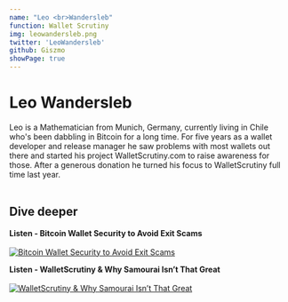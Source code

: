 ```yaml
---
name: "Leo <br>Wandersleb"
function: Wallet Scrutiny
img: leowandersleb.png
twitter: 'LeoWandersleb'
github: Giszmo
showPage: true
---
```


# Leo Wandersleb
 
Leo is a Mathematician from Munich, Germany, currently living in Chile who's been dabbling in Bitcoin for a long time. For five years as a wallet developer and release manager he saw problems with most wallets out there and started his project WalletScrutiny.com to raise awareness for those. After a generous donation he turned his focus to WalletScrutiny full time last year.
<br><br>

## Dive deeper


<div class="grid grid-cols-2 gap-5">
<div class="p-3 my-2">

**Listen - Bitcoin Wallet Security to Avoid Exit Scams**  <br><br>
[![Bitcoin Wallet Security to Avoid Exit Scams](/2022/content/leo_anita.png)](https://bitcoinundco.com/en/leo-wandersleb/)
</div>

<div class="p-3 my-2">

**Listen - WalletScrutiny & Why Samourai Isn’t That Great**  <br><br>
[![WalletScrutiny & Why Samourai Isn’t That Great](/2022/content/leo_vlad.png)](https://bitcoin-takeover.com/fr/s5-e2-leo-wandersleb-on-walletscrutiny-why-samourai-isnt-that-great//)
</div>

</div>

<br>




